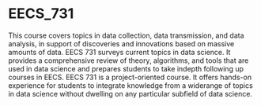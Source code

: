 # EECS_731

This course covers topics in data collection, data transmission, and data analysis, in support of discoveries and
innovations based on massive amounts of data. EECS 731 surveys current topics in data science. It provides a
comprehensive review of theory, algorithms, and tools that are used in data science and prepares students to take indepth following up courses in EECS.
EECS 731 is a project-oriented course. It offers hands-on experience for students to integrate knowledge from a widerange of topics in data science without dwelling on any particular subfield of data science. 
